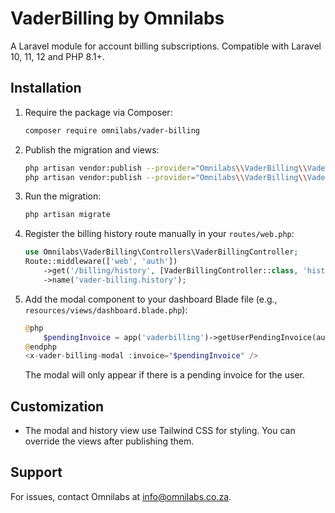 # VaderBilling by Omnilabs

A Laravel module for account billing subscriptions. Compatible with Laravel 10, 11, 12 and PHP 8.1+.

## Installation

1. Require the package via Composer:
   ```bash
   composer require omnilabs/vader-billing
   ```

2. Publish the migration and views:
   ```bash
   php artisan vendor:publish --provider="Omnilabs\\VaderBilling\\VaderBillingServiceProvider" --tag="migrations"
   php artisan vendor:publish --provider="Omnilabs\\VaderBilling\\VaderBillingServiceProvider" --tag="views"
   ```

3. Run the migration:
   ```bash
   php artisan migrate
   ```

4. Register the billing history route manually in your `routes/web.php`:
   ```php
   use Omnilabs\VaderBilling\Controllers\VaderBillingController;
   Route::middleware(['web', 'auth'])
       ->get('/billing/history', [VaderBillingController::class, 'history'])
       ->name('vader-billing.history');
   ```

5. Add the modal component to your dashboard Blade file (e.g., `resources/views/dashboard.blade.php`):
   ```php
   @php
       $pendingInvoice = app('vaderbilling')->getUserPendingInvoice(auth()->id());
   @endphp
   <x-vader-billing-modal :invoice="$pendingInvoice" />
   ```
   The modal will only appear if there is a pending invoice for the user.

## Customization
- The modal and history view use Tailwind CSS for styling. You can override the views after publishing them.

## Support
For issues, contact Omnilabs at info@omnilabs.co.za.
